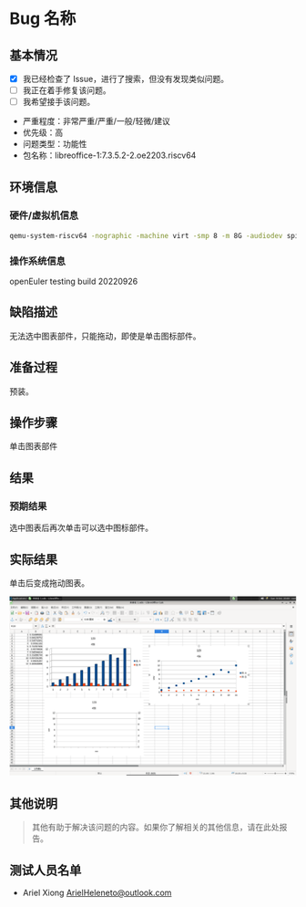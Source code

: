 # Bug 名称

## 基本情况

- [x] 我已经检查了 Issue，进行了搜索，但没有发现类似问题。
- [ ] 我正在着手修复该问题。
- [ ] 我希望接手该问题。
- 严重程度：非常严重/严重/一般/轻微/建议
- 优先级：高
- 问题类型：功能性
- 包名称：libreoffice-1:7.3.5.2-2.oe2203.riscv64

## 环境信息

### 硬件/虚拟机信息

```bash
qemu-system-riscv64 -nographic -machine virt -smp 8 -m 8G -audiodev spice,id=snd0 -kernel ./u-boot.bin -bios ./fw_dynamic.elf -drive file=./oe.qcow2,format=qcow2,id=hd0 -object rng-random,filename=/dev/urandom,id=rng0 -device ich9-intel-hda -device hda-output,audiodev=snd0 -device virtio-vga -device virtio-rng-device,rng=rng0 -device virtio-blk-device,drive=hd0 -device virtio-net-device,netdev=usernet -device qemu-xhci -usb -device usb-kbd -device usb-tablet -device usb-audio,audiodev=snd0 -append 'root=/dev/vda1 rw console=ttyS0 swiotlb=1 loglevel=3 systemd.default_timeout_start_sec=600 selinux=0 highres=off mem=8192M earlycon' -netdev user,id=usernet,hostfwd=tcp::12055-:22 -vnc :6156 -device virtio-serial-pci -device virtserialport,chardev=spicechannel0,name=com.redhat.spice.0 -chardev spicevmc,id=spicechannel0,name=vdagent -spice port=12057,disable-ticketing
```

### 操作系统信息

openEuler testing build 20220926

## 缺陷描述

无法选中图表部件，只能拖动，即使是单击图标部件。

## 准备过程

预装。

## 操作步骤

单击图表部件

## 结果

### 预期结果

选中图表后再次单击可以选中图标部件。

## 实际结果

单击后变成拖动图表。

![bug-1](img/bug-1.gif)

## 其他说明

> 其他有助于解决该问题的内容。如果你了解相关的其他信息，请在此处报告。

## 测试人员名单

- Ariel Xiong <ArielHeleneto@outlook.com>
